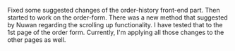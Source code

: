 Fixed some suggested changes of the order-history front-end part. 
Then started to work on the order-form. 
There was a new method that suggested by Nuwan regarding the scrolling up functionality. 
I have tested that to the 1st page of the order form. 
Currently,  I'm applying all those changes to the other pages as well.

